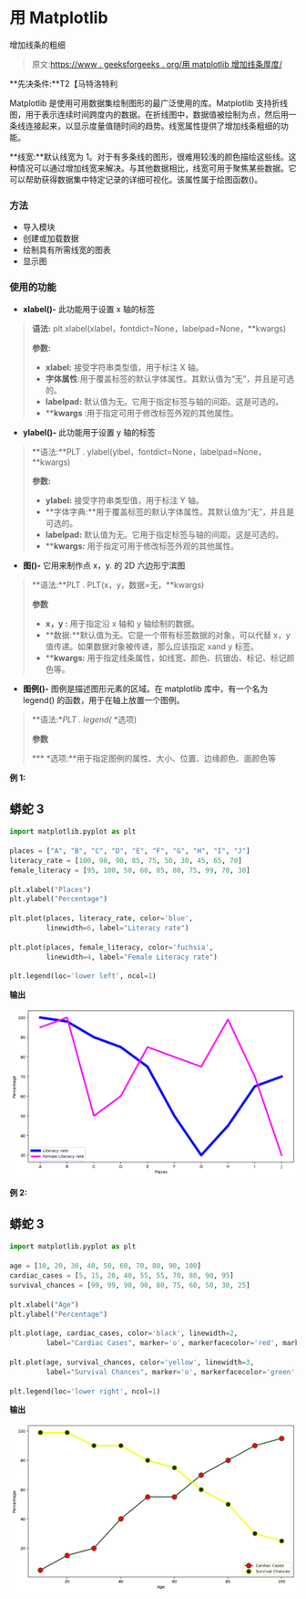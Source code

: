 # 用 Matplotlib

增加线条的粗细

> 原文:[https://www . geeksforgeeks . org/用 matplotlib 增加线条厚度/](https://www.geeksforgeeks.org/increase-the-thickness-of-a-line-with-matplotlib/)

**先决条件:**T2【马特洛特利

Matplotlib 是使用可用数据集绘制图形的最广泛使用的库。Matplotlib 支持折线图，用于表示连续时间跨度内的数据。在折线图中，数据值被绘制为点，然后用一条线连接起来，以显示度量值随时间的趋势。线宽属性提供了增加线条粗细的功能。

**线宽:**默认线宽为 1。对于有多条线的图形，很难用较浅的颜色描绘这些线。这种情况可以通过增加线宽来解决。与其他数据相比，线宽可用于聚焦某些数据。它可以帮助获得数据集中特定记录的详细可视化。该属性属于绘图函数()。

### 方法

*   导入模块
*   创建或加载数据
*   绘制具有所需线宽的图表
*   显示图

### **使用的功能**

*   **xlabel()-** 此功能用于设置 x 轴的标签

> **语法:** plt.xlabel(xlabel，fontdict=None，labelpad=None，**kwargs)
> 
> **参数:**
> 
> *   **xlabel:** 接受字符串类型值，用于标注 X 轴。
> *   **字体属性**:用于覆盖标签的默认字体属性。其默认值为“无”，并且是可选的。
> *   **labelpad:** 默认值为无。它用于指定标签与轴的间距。这是可选的。
> *   ****kwargs** :用于指定可用于修改标签外观的其他属性。

*   **ylabel()-** 此功能用于设置 y 轴的标签

> **语法:**PLT . ylabel(ylbel，fontdict=None，labelpad=None，**kwargs)
> 
> **参数:**
> 
> *   **ylabel:** 接受字符串类型值，用于标注 Y 轴。
> *   **字体字典:**用于覆盖标签的默认字体属性。其默认值为“无”，并且是可选的。
> *   **labelpad:** 默认值为无。它用于指定标签与轴的间距。这是可选的。
> *   ****kwargs:** 用于指定可用于修改标签外观的其他属性。

*   **图()-** 它用来制作点 x，y. 的 2D 六边形宁滨图

> **语法:**PLT . PLT(x，y，数据=无，**kwargs)
> 
> **参数**
> 
> *   **x，y :** 用于指定沿 x 轴和 y 轴绘制的数据。
> *   **数据:**默认值为无。它是一个带有标签数据的对象，可以代替 x，y 值传递。如果数据对象被传递，那么应该指定 xand y 标签。
> *   ****kwargs:** 用于指定线条属性，如线宽、颜色、抗锯齿、标记、标记颜色等。

*   **图例()-** 图例是描述图形元素的区域。在 matplotlib 库中，有一个名为 legend() 的函数，用于在轴上放置一个图例。

> **语法:**PLT . legend(* *选项)
> 
> **参数**
> 
> *** *选项:**用于指定图例的属性、大小、位置、边缘颜色、面颜色等

**例 1:**

## 蟒蛇 3

```py
import matplotlib.pyplot as plt

places = ["A", "B", "C", "D", "E", "F", "G", "H", "I", "J"]
literacy_rate = [100, 98, 90, 85, 75, 50, 30, 45, 65, 70]
female_literacy = [95, 100, 50, 60, 85, 80, 75, 99, 70, 30]

plt.xlabel("Places")
plt.ylabel("Percentage")

plt.plot(places, literacy_rate, color='blue',
         linewidth=6, label="Literacy rate")

plt.plot(places, female_literacy, color='fuchsia',
         linewidth=4, label="Female Literacy rate")

plt.legend(loc='lower left', ncol=1)
```

**输出**

![](img/0f3b4b64c2d660832077c5e1f962bfee.png)

**例 2:**

## 蟒蛇 3

```py
import matplotlib.pyplot as plt

age = [10, 20, 30, 40, 50, 60, 70, 80, 90, 100]
cardiac_cases = [5, 15, 20, 40, 55, 55, 70, 80, 90, 95]
survival_chances = [99, 99, 90, 90, 80, 75, 60, 50, 30, 25]

plt.xlabel("Age")
plt.ylabel("Percentage")

plt.plot(age, cardiac_cases, color='black', linewidth=2,
         label="Cardiac Cases", marker='o', markerfacecolor='red', markersize=12)

plt.plot(age, survival_chances, color='yellow', linewidth=3,
         label="Survival Chances", marker='o', markerfacecolor='green', markersize=12)

plt.legend(loc='lower right', ncol=1)
```

**输出**

![](img/e87cb58a2564c4905e6441059aad893b.png)